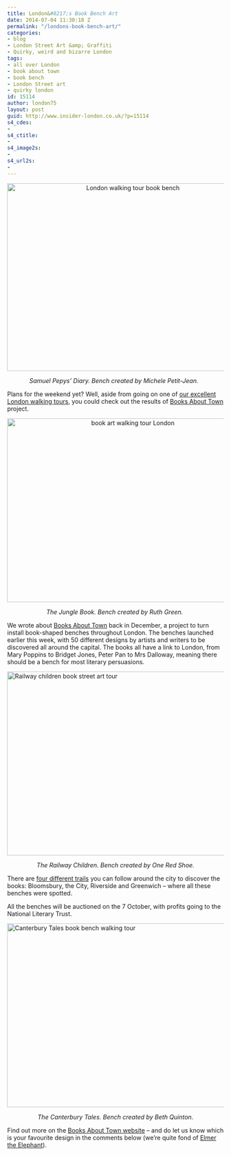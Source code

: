 ```yaml
---
title: London&#8217;s Book Bench Art
date: 2014-07-04 11:30:18 Z
permalink: "/londons-book-bench-art/"
categories:
- blog
- London Street Art &amp; Graffiti
- Quirky, weird and bizarre London
tags:
- all over London
- book about town
- book bench
- London Street art
- quirky london
id: 15114
author: london75
layout: post
guid: http://www.insider-london.co.uk/?p=15114
s4_cdes:
- 
s4_ctitle:
- 
s4_image2s:
- 
s4_url2s:
- 
---
```


<p style="text-align: center;">
  <a href="http://www.insider-london.co.uk/wp-content/uploads/2014/07/London-walking-tour-book-bench.jpg"><img class="alignnone size-full wp-image-15116" src="http://www.insider-london.co.uk/wp-content/uploads/2014/07/London-walking-tour-book-bench.jpg" alt="London walking tour book bench" width="569" height="436" /></a>
</p>

<p style="text-align: center;">
  <em>Samuel Pepys&#8217; Diary. Bench created by Michele Petit-Jean.  </em>
</p>

Plans for the weekend yet? Well, aside from going on one of <a href="http://www.insider-london.co.uk/" target="_blank">our excellent London walking tours</a>, you could check out the results of [Books About Town](http://www.booksabouttown.org.uk/) project.

<p style="text-align: center;">
  <a href="http://www.insider-london.co.uk/wp-content/uploads/2014/07/jungle-book.jpg"><img class="alignnone size-full wp-image-15117" src="http://www.insider-london.co.uk/wp-content/uploads/2014/07/jungle-book.jpg" alt="book art walking tour London" width="569" height="427" /></a>
</p>

<p style="text-align: center;">
  <em>The Jungle Book. Bench created by Ruth Green. </em>
</p>

We wrote about [Books About Town](http://www.insider-london.co.uk/2013/12/10/london-benches-books/) back in December, a project to turn install book-shaped benches throughout London. The benches launched earlier this week, with 50 different designs by artists and writers to be discovered all around the capital. The books all have a link to London, from Mary Poppins to Bridget Jones, Peter Pan to Mrs Dalloway, meaning there should be a bench for most literary persuasions.

[<img class="size-full wp-image-15118 aligncenter" src="http://www.insider-london.co.uk/wp-content/uploads/2014/07/railway-children.jpg" alt="Railway children book street art tour" width="569" height="427" />](http://www.insider-london.co.uk/wp-content/uploads/2014/07/railway-children.jpg)

<p style="text-align: center;">
  <em>The Railway Children. Bench created by One Red Shoe.</em>
</p>

There are [four different trails](http://www.booksabouttown.org.uk/?action=ListTrails) you can follow around the city to discover the books: Bloomsbury, the City, Riverside and Greenwich &#8211; where all these benches were spotted.

All the benches will be auctioned on the 7 October, with profits going to the National Literary Trust.

[<img class="size-full wp-image-15119 aligncenter" src="http://www.insider-london.co.uk/wp-content/uploads/2014/07/Canterbury-Tales.jpg" alt="Canterbury Tales book bench walking tour" width="569" height="427" />](http://www.insider-london.co.uk/wp-content/uploads/2014/07/Canterbury-Tales.jpg)

<p style="text-align: center;">
  <em>The Canterbury Tales. Bench created by Beth Quinton.</em>
</p>

Find out more on the [Books About Town website](http://www.booksabouttown.org.uk/) &#8211; and do let us know which is your favourite design in the comments below (we&#8217;re quite fond of <a href="http://www.booksabouttown.org.uk/?action=ViewBench&Id=9" target="_blank">Elmer the Elephant</a>).